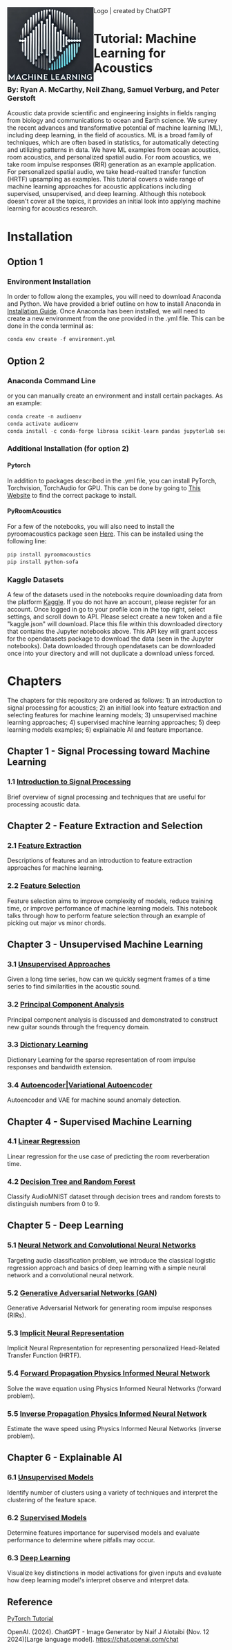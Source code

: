 <img src="https://github.com/RAMshades/AcousticsML/blob/main/Acoustics_ML.png" style="float: left;" alt="Machine Learning ini Acoustics" width="200" /> 
Logo | created by ChatGPT

# Tutorial: Machine Learning for Acoustics
### By: Ryan A. McCarthy, Neil Zhang, Samuel Verburg, and Peter Gerstoft

Acoustic data provide scientific and engineering insights in fields ranging from biology and communications to ocean and Earth science. We survey the recent advances and transformative potential of machine learning (ML), including deep learning, in the field of acoustics. ML is a broad family of techniques, which are often based in statistics, for automatically detecting and utilizing patterns in data. We have ML examples from ocean acoustics, room acoustics, and personalized spatial audio. For room acoustics, we take room impulse responses (RIR) generation as an example application. For personalized spatial audio, we take head-realted transfer function (HRTF) upsampling as examples. This tutorial covers a wide range of machine learning approaches for acoustic applications including supervised, unsupervised, and deep learning. Although this notebook doesn't cover all the topics, it provides an initial look into applying machine learning for acoustics research.

# Installation 
## Option 1
### Environment Installation
In order to follow along the examples, you will need to download Anaconda and Python. We have provided a brief outline on how to install Anaconda in [Installation Guide](Python_Installation_instructions.pdf). Once Anaconda has been installed, we will need to create a new environment from the one provided in the .yml file. This can be done in the conda terminal as: 
```python
conda env create -f environment.yml
```

## Option 2
### Anaconda Command Line
or you can manually create an environment and install certain packages. As an example:

```python
conda create -n audioenv
conda activate audioenv
conda install -c conda-forge librosa scikit-learn pandas jupyterlab seaborn matplotlib opendatasets pywavelets pyts optuna widgetsnbextension ipywidgets shap lime requests natsort pathlib pip
```

### Additional Installation (for option 2)
#### Pytorch
In addition to packages described in the .yml file, you can install PyTorch, Torchvision, TorchAudio for GPU. This can be done by going to [This Website](https://pytorch.org/get-started/locally/) to find the correct package to install. 

#### PyRoomAcoustics
For a few of the notebooks, you will also need to install the pyroomacoustics package seen [Here](https://github.com/LCAV/pyroomacoustics). This can be installed using the following line:
```python
pip install pyroomacoustics
pip install python-sofa
```
### Kaggle Datasets
A few of the datasets used in the notebooks require downloading data from the platform [Kaggle](https://www.kaggle.com/). If you do not have an account, please register for an account. Once logged in go to your profile icon in the top right, select settings, and scroll down to API. Please select create a new token and a file "kaggle.json" will download. Place this file within this downloaded directory that contains the Jupyter notebooks above. This API key will grant access for the opendatasets package to download the data (seen in the Jupyter notebooks). Data downloaded through opendatasets can be downloaded once into your directory and will not duplicate a download unless forced. 


# Chapters
The chapters for this repository are ordered as follows: 1) an introduction to signal processing for acoustics; 2) an initial look into feature extraction and selecting features for machine learning models; 3) unsupervised machine learning approaches; 4) supervised machine learning approaches; 5) deep learning models examples; 6) explainable AI and feature importance.

## Chapter 1 - Signal Processing toward Machine Learning
### 1.1 [Introduction to Signal Processing](1_1_Introduction_Signal_Processing.ipynb)
Brief overview of signal processing and techniques that are useful for processing acoustic data.

## Chapter 2 - Feature Extraction and Selection
### 2.1 [Feature Extraction](2_1_FeatureExtraction.ipynb)
Descriptions of features and an introduction to feature extraction approaches for machine learning.

### 2.2 [Feature Selection](2_2_FeatureSelection.ipynb)
Feature selection aims to improve complexity of models, reduce training time, or improve performance of machine learning models. This notebook talks through how to perform feature selection through an example of picking out major vs minor chords.

## Chapter 3 - Unsupervised Machine Learning
### 3.1 [Unsupervised Approaches](3_1_Unsupervised_Learning--Long_Timeseries.ipynb)
Given a long time series, how can we quickly segment frames of a time series to find similarities in the acoustic sound.

### 3.2 [Principal Component Analysis](3_2_PCA--Creating_Sound.ipynb)
Principal component analysis is discussed and demonstrated to construct new guitar sounds through the frequency domain.

### 3.3 [Dictionary Learning](3_3_Dictionary_Learning.ipynb)
Dictionary Learning for the sparse representation of room impulse responses and bandwidth extension. 

### 3.4 [Autoencoder|Variational Autoencoder](3_4_AE_VAE--Anomalous_Sound_Detection.ipynb)
Autoencoder and VAE for machine sound anomaly detection.

## Chapter 4 - Supervised Machine Learning
### 4.1 [Linear Regression](4_1_Linear_Regression--Predict_Reverberation_time.ipynb)
Linear regression for the use case of predicting the room reverberation time.

### 4.2 [Decision Tree and Random Forest](4_2_DT_RF--Number_Identification.ipynb)
Classify AudioMNIST dataset through decision trees and random forests to distinguish numbers from 0 to 9.

## Chapter 5 - Deep Learning

### 5.1 [Neural Network and Convolutional Neural Networks](5_1_LR_NN_CNN--Audio_Classification.ipynb)
Targeting audio classification problem, we introduce the classical logistic regression approach and basics of deep learning with a simple neural network and a convolutional neural network.

### 5.2 [Generative Adversarial Networks (GAN)](5_2_Generative_Adversarial_Network--Room_Impulse_Response_Generation.ipynb)
Generative Adversarial Network for generating room impulse responses (RIRs).

### 5.3 [Implicit Neural Representation](5_3_Implicit_Neural_Representation--HRTF_Representation_Learning_and_Interpolation.ipynb)
Implicit Neural Representation for representing personalized Head-Related Transfer Function (HRTF). 

### 5.4 [Forward Propagation Physics Informed Neural Network](5_4_PINNs_forward.ipynb)
Solve the wave equation using Physics Informed Neural Networks (forward problem). 

### 5.5 [Inverse Propagation Physics Informed Neural Network](5_5_PINNs_inverse.ipynb)
Estimate the wave speed using Physics Informed Neural Networks (inverse problem).

## Chapter 6 - Explainable AI
### 6.1 [Unsupervised Models](6_1_ExplainableAI-Unsupervised.ipynb)
Identify number of clusters using a variety of techniques and interpret the clustering of the feature space.

### 6.2 [Supervised Models](6_2_ExplainableAI-Supervised.ipynb)
Determine features importance for supervised models and evaluate performance to determine where pitfalls may occur.

### 6.3 [Deep Learning](6_3_ExplainableAI-DeepLearning.ipynb)
Visualize key distinctions in model activations for given inputs and evaluate how deep learning model's interpret observe and interpret data.

## Reference
[PyTorch Tutorial](https://github.com/yunjey/pytorch-tutorial/tree/master)

OpenAI. (2024). ChatGPT - Image Generator by Naif J Alotaibi (Nov. 12 2024)[Large language model]. https://chat.openai.com/chat 

